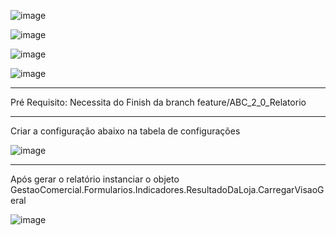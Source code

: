![image](https://user-images.githubusercontent.com/80394522/169874103-36b84d01-40a6-45cb-8f83-7e6889e19e7d.png)


![image](https://user-images.githubusercontent.com/80394522/169874258-60505df8-d7ff-4215-bed7-4dd563ea6868.png)


![image](https://user-images.githubusercontent.com/80394522/169874352-e65b0abc-2fd4-4fdb-bfb3-88cc754f9290.png)


![image](https://user-images.githubusercontent.com/80394522/169874442-68c0a11b-99ac-40c3-bea0-613ada85b679.png)







------------------------------------------------------------------------------------------------------
Pré Requisito: Necessita do Finish da branch feature/ABC_2_0_Relatorio

------------------------------------------------------------------------------------------------------

Criar a configuração abaixo na tabela de configurações

![image](https://user-images.githubusercontent.com/80394522/169920886-889e6dfa-64cd-4590-8bee-36b73fe3270d.png)

------------------------------------------------------------------------------------------------------

Após gerar o relatório instanciar o objeto GestaoComercial.Formularios.Indicadores.ResultadoDaLoja.CarregarVisaoGeral 



![image](https://user-images.githubusercontent.com/80394522/169874541-7b3ee2ba-4ccf-4a83-b854-88cac08f6387.png)
